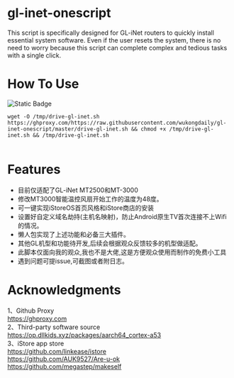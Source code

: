 # gl-inet-onescript
 This script is specifically designed for GL-iNet routers to quickly install essential system software. Even if the user resets the system, there is no need to worry because this script can complete complex and tedious tasks with a single click.
# How To Use
<img alt="Static Badge" src="https://img.shields.io/badge/MT3000-E70D0D?style=for-the-badge&label=MT2500A&labelColor=8A2BE2">

```
wget -O /tmp/drive-gl-inet.sh https://ghproxy.com/https://raw.githubusercontent.com/wukongdaily/gl-inet-onescript/master/drive-gl-inet.sh && chmod +x /tmp/drive-gl-inet.sh && /tmp/drive-gl-inet.sh


```

# Features
* 目前仅适配了GL-iNet MT2500和MT-3000
* 修改MT3000智能温控风扇开始工作的温度为48度。
* 可一键实现iStoreOS首页风格和iStore商店的安装
* 设置好自定义域名劫持(主机名映射)，防止Android原生TV首次连接不上Wifi的情况。
* 懒人包实现了上述功能和必备三大插件。
* 其他GL机型和功能待开发,后续会根据观众反馈较多的机型做适配。
* 此脚本仅面向我的观众,我也不是大佬,这是方便观众使用而制作的免费小工具
* 遇到问题可提issue,可截图或者附日志。


# Acknowledgments

1、Github Proxy <br>
https://ghproxy.com<br>
2、Third-party software source<br>
https://op.dllkids.xyz/packages/aarch64_cortex-a53<br>
3、iStore app store<br>
https://github.com/linkease/istore<br>
https://github.com/AUK9527/Are-u-ok<br>
https://github.com/megastep/makeself

